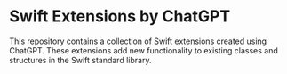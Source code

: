 # Swift Extensions by ChatGPT
This repository contains a collection of Swift extensions created using ChatGPT. These extensions add new functionality to existing classes and structures in the Swift standard library.
